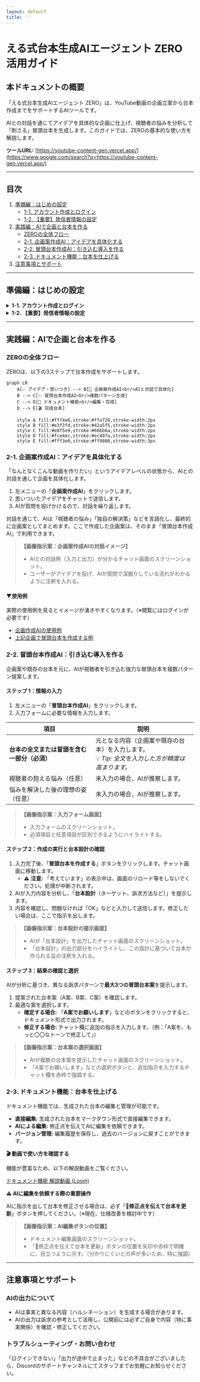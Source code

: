 ```yaml
---
layout: default
title: ''
---
```


# える式台本生成AIエージェント ZERO 活用ガイド

## 本ドキュメントの概要

「える式台本生成AIエージェント ZERO」は、YouTube動画の企画立案から台本作成までをサポートするAIツールです。

AIとの対話を通じてアイデアを具体的な企画に仕上げ、視聴者の悩みを分析して「刺さる」冒頭台本を生成します。このガイドでは、ZEROの基本的な使い方を解説します。

**ツールURL:** [https://youtube-content-gen.vercel.app/](https://www.google.com/search?q=https://youtube-content-gen.vercel.app/)

---

## 目次

1.  [準備編：はじめの設定](#準備編はじめの設定)
    - [1-1. アカウント作成とログイン](#1-1-アカウント作成とログイン)
    - [1-2. 【重要】発信者情報の設定](#1-2-重要発信者情報の設定)
2.  [実践編：AIで企画と台本を作る](#実践編aiで企画と台本を作る)
    - [ZEROの全体フロー](#zeroの全体フロー)
    - [2-1. 企画案作成AI：アイデアを具体化する](#2-1-企画案作成aiアイデアを具体化する)
    - [2-2. 冒頭台本作成AI：引き込む導入を作る](#2-2-冒頭台本作成ai引き込む導入を作る)
    - [2-3. ドキュメント機能：台本を仕上げる](#2-3-ドキュメント機能台本を仕上げる)
3.  [注意事項とサポート](#注意事項とサポート)

---

## 準備編：はじめの設定

<details>
<summary><strong>1-1. アカウント作成とログイン</strong></summary>

<br>

[ツールURL](https://youtube-content-gen.vercel.app/)にアクセスし、アカウントを作成します。

1.  ログイン画面下部の「**新規登録**」リンクをクリックします。
2.  メールアドレスとパスワード（8文字以上）を入力し、「**登録**」ボタンをクリックします。
3.  登録完了後、自動的にログインします。

| ログイン画面 | 新規登録画面 |
| --- | --- |
| ![ログイン画面](https://github.com/user-attachments/assets/68579087-0cdb-43f2-abda-6837a45c7a66) | ![新規登録画面](https://github.com/user-attachments/assets/ddccc605-72a5-4bed-a1ff-a22269c45797) |

</details>

<details>
<summary><strong>1-2. 【重要】発信者情報の設定</strong></summary>

<br>

よりパーソナライズされた台本を作成するために、「発信者情報」の設定を推奨します。（後から設定も可能です）

1.  ログイン後、画面左下の**自分のメールアドレス**をクリックします。
2.  表示される「**マイページ**」ボタンをクリックします。
3.  発信者情報を入力し、「**保存する**」をクリックします。

| 発信者情報の設定をクリック | 発信者情報の設定画面 |
| --- | --- |
| ![発信者情報の設定をクリック](https://github.com/user-attachments/assets/eddbf35f-6c5a-437d-9a3b-233e8ab988ea) | ![発信者情報の設定画面](https://github.com/user-attachments/assets/154accd8-8afd-46d7-b6e8-feaf79bdfc14) |


**💡 ポイント**
入力は任意ですが、詳細に入力するほど、AIはあなたの特徴や強みを理解し、より的確な台本を提案できるようになります。

</details>

---

## 実践編：AIで企画と台本を作る

### ZEROの全体フロー

ZEROは、以下の3ステップで台本作成をサポートします。

```mermaid
graph LR
    A[💡 アイデア・思いつき] --> B[🤖 企画案作成AI<br/>AIと対話で具体化]
    B --> C[✨ 冒頭台本作成AI<br/>複数パターン生成]
    C --> D[📄 ドキュメント機能<br/>編集・完成]
    D --> E[🎬 完成台本]

    style A fill:#fff4e6,stroke:#ffa726,stroke-width:2px
    style B fill:#e3f2fd,stroke:#42a5f5,stroke-width:2px
    style C fill:#e8f5e9,stroke:#66bb6a,stroke-width:2px
    style D fill:#fce4ec,stroke:#ec407a,stroke-width:2px
    style E fill:#fff3e0,stroke:#ff9800,stroke-width:3px
```

### 2-1. 企画案作成AI：アイデアを具体化する

「なんとなくこんな動画を作りたい」というアイデアレベルの状態から、AIとの対話を通して企画を具体化します。

1.  左メニューの「**企画案作成AI**」をクリックします。
2.  思いついたアイデアをチャットで送信します。
3.  AIが質問を投げかけるので、対話を繰り返します。

対話を通じて、AIは「視聴者の悩み」「独自の解決策」などを言語化し、最終的に企画案としてまとめます。ここで作成した企画案は、そのまま「冒頭台本作成AI」で利用できます。

> **【画像指示案：企画案作成AIの対話イメージ】**
>
> - AIとの対話例（入力と出力）が分かるチャット画面のスクリーンショット。
> - ユーザーがアイデアを投げ、AIが質問で深掘りしている流れがわかるように注釈を入れる。

#### ▼使用例

実際の使用例を見るとイメージが湧きやすくなります。（※閲覧にはログインが必要です）

- [企画作成AIの使用例](https://youtube-content-gen.vercel.app/chat/3e6a4f5b-a42a-42ae-8960-083631875ce7)
- [上記企画で冒頭台本を作成する例](https://youtube-content-gen.vercel.app/chat/07284908-48bc-4942-ad10-50b96914cd0b)

### 2-2. 冒頭台本作成AI：引き込む導入を作る

企画案や既存の台本を元に、AIが視聴者を引き込む強力な冒頭台本を複数パターン提案します。

#### ステップ 1：情報の入力

1.  左メニューの「**冒頭台本作成AI**」をクリックします。
2.  入力フォームに必要な情報を入力します。

| 項目 | 説明 |
| --- | --- |
| **台本の全文または冒頭を含む一部分（必須）** | 元となる内容（企画案や既存の台本）を入力します。<br>💡 _Tip: 全文を入力した方が精度は高まります。_ |
| 視聴者の抱える悩み（任意） | 未入力の場合、AIが推察します。 |
| 悩みを解決した後の理想の姿（任意） | 未入力の場合、AIが推察します。 |

> **【画像指示案：入力フォーム画面】**
>
> - 入力フォームのスクリーンショット。
> - 必須項目と任意項目が区別できるようにハイライトする。

#### ステップ 2：作成の実行と台本設計の確認

1.  入力完了後、「**冒頭台本を作成する**」ボタンをクリックします。チャット画面に移動します。
    - ⚠️ **注意:** 「考えています」の表示中は、画面のリロード等をしないでください。処理が中断されます。
2.  AIが入力内容を分析し、「**台本設計**（ターゲット、訴求方法など）」を提示します。
3.  内容を確認し、問題なければ「OK」などと入力して送信します。修正したい場合は、ここで指示を出します。

> **【画像指示案：台本設計の提示画面】**
>
> - AIが「台本設計」を出力したチャット画面のスクリーンショット。
> - 「台本設計」の出力部分をハイライトし、この設計に基づいて台本が作られる旨の注釈を入れる。

#### ステップ 3：結果の確認と選択

AIが分析に基づき、異なる訴求パターンで**最大3つの冒頭台本案**を提示します。

1.  提案された台本案（A案、B案、C案）を確認します。
2.  最適な案を選択します。
    - **確定する場合:** 「**A案でお願いします**」などのボタンをクリックすると、ドキュメント形式で出力されます。
    - **修正する場合:** チャット欄に追加の指示を入力します。（例：「A案を、もっと〇〇なトーンで修正して」）

> **【画像指示案：台本案の選択画面】**
>
> - AIが複数の台本案を提示したチャット画面のスクリーンショット。
> - 「A案でお願いします」などの選択ボタンと、追加指示を入力するチャット欄を赤枠で強調する。

### 2-3. ドキュメント機能：台本を仕上げる

ドキュメント機能では、生成された台本の編集と管理が可能です。

- **直接編集:** 生成された台本をマークダウン形式で直接編集できます。
- **AIによる編集:** 修正点を伝えてAIに編集を依頼できます。
- **バージョン管理:** 編集履歴を保存し、過去のバージョンに戻すことができます。

**🎬 動画で使い方を確認する**

機能が豊富なため、以下の解説動画をご覧ください。

[ドキュメント機能 解説動画 (Loom)](https://www.google.com/search?q=https://www.loom.com/share/1cdf9add0b494881bd729ccbbe3ac5a6%3Fsid%3Ddd24e410-79c4-49a4-9472-31d347bebfdd)

**⚠️ AIに編集を依頼する際の重要操作**

AIに指示を出して台本を修正させる場合は、必ず「📝**修正点を伝えて台本を更新**」ボタンを押してください。（※現在、仕様改善を検討中です）

> **【画像指示案：AI編集ボタンの位置】**
>
> - ドキュメント編集画面のスクリーンショット。
> - 「📝修正点を伝えて台本を更新」ボタンの位置を矢印や赤枠で明確に、目立つように示す。（分かりにくいとの声が多いため、特に強調）

---

## 注意事項とサポート

### AIの出力について

- AIは事実と異なる内容（ハルシネーション）を生成する場合があります。
- AIの出力は訴求の参考として活用し、公開前には必ずご自身で内容（特に事実関係）を確認・修正してください。

### トラブルシューティング・お問い合わせ

「ログインできない」「出力が途中で止まった」などの不具合がございましたら、Discordのサポートチャンネルにてスタッフまでお気軽にお知らせください。

